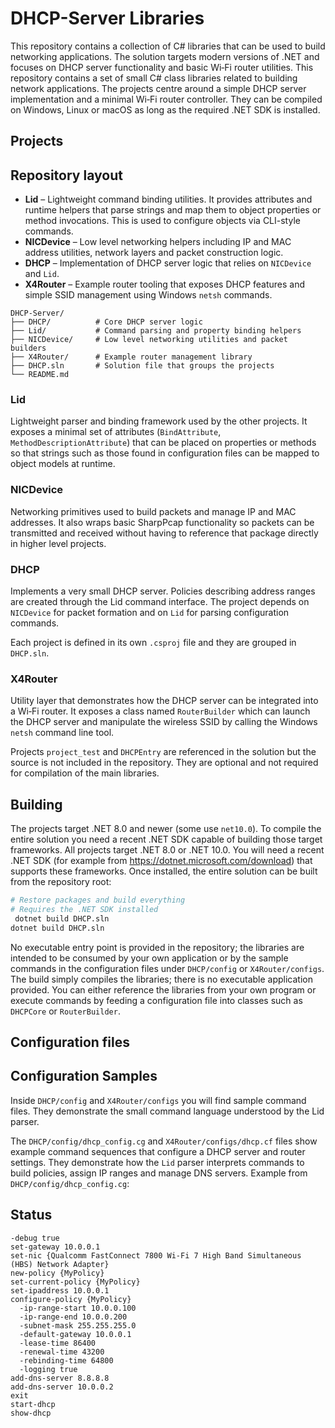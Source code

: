 # DHCP-Server Libraries

This repository contains a collection of C# libraries that can be used to build networking applications. The solution targets modern versions of .NET and focuses on DHCP server functionality and basic Wi‑Fi router utilities.
This repository contains a set of small C# class libraries related to building network applications.  The projects centre around a simple DHCP server implementation and a minimal Wi‑Fi router controller.  They can be compiled on Windows, Linux or macOS as long as the required .NET SDK is installed.

## Projects
## Repository layout

- **Lid** – Lightweight command binding utilities. It provides attributes and runtime helpers that parse strings and map them to object properties or method invocations. This is used to configure objects via CLI-style commands.
- **NICDevice** – Low level networking helpers including IP and MAC address utilities, network layers and packet construction logic.
- **DHCP** – Implementation of DHCP server logic that relies on `NICDevice` and `Lid`.
- **X4Router** – Example router tooling that exposes DHCP features and simple SSID management using Windows `netsh` commands.
```
DHCP-Server/
├── DHCP/          # Core DHCP server logic
├── Lid/           # Command parsing and property binding helpers
├── NICDevice/     # Low level networking utilities and packet builders
├── X4Router/      # Example router management library
├── DHCP.sln       # Solution file that groups the projects
└── README.md
```

### Lid
Lightweight parser and binding framework used by the other projects.  It exposes a minimal set of attributes (`BindAttribute`, `MethodDescriptionAttribute`) that can be placed on properties or methods so that strings such as those found in configuration files can be mapped to object models at runtime.

### NICDevice
Networking primitives used to build packets and manage IP and MAC addresses.  It also wraps basic SharpPcap functionality so packets can be transmitted and received without having to reference that package directly in higher level projects.

### DHCP
Implements a very small DHCP server.  Policies describing address ranges are created through the Lid command interface.  The project depends on `NICDevice` for packet formation and on `Lid` for parsing configuration commands.

Each project is defined in its own `.csproj` file and they are grouped in `DHCP.sln`.
### X4Router
Utility layer that demonstrates how the DHCP server can be integrated into a Wi‑Fi router.  It exposes a class named `RouterBuilder` which can launch the DHCP server and manipulate the wireless SSID by calling the Windows `netsh` command line tool.

Projects `project_test` and `DHCPEntry` are referenced in the solution but the source is not included in the repository.  They are optional and not required for compilation of the main libraries.

## Building

The projects target .NET 8.0 and newer (some use `net10.0`). To compile the entire solution you need a recent .NET SDK capable of building those target frameworks.
All projects target .NET 8.0 or .NET 10.0.  You will need a recent .NET SDK (for example from https://dotnet.microsoft.com/download) that supports these frameworks.  Once installed, the entire solution can be built from the repository root:

```bash
# Restore packages and build everything
# Requires the .NET SDK installed
 dotnet build DHCP.sln
dotnet build DHCP.sln
```

No executable entry point is provided in the repository; the libraries are intended to be consumed by your own application or by the sample commands in the configuration files under `DHCP/config` or `X4Router/configs`.
The build simply compiles the libraries; there is no executable application provided.  You can either reference the libraries from your own program or execute commands by feeding a configuration file into classes such as `DHCPCore` or `RouterBuilder`.

## Configuration files

## Configuration Samples
Inside `DHCP/config` and `X4Router/configs` you will find sample command files.  They demonstrate the small command language understood by the Lid parser.

The `DHCP/config/dhcp_config.cg` and `X4Router/configs/dhcp.cf` files show example command sequences that configure a DHCP server and router settings. They demonstrate how the `Lid` parser interprets commands to build policies, assign IP ranges and manage DNS servers.
Example from `DHCP/config/dhcp_config.cg`:

## Status
```
-debug true
set-gateway 10.0.0.1
set-nic {Qualcomm FastConnect 7800 Wi-Fi 7 High Band Simultaneous (HBS) Network Adapter}
new-policy {MyPolicy}
set-current-policy {MyPolicy}
set-ipaddress 10.0.0.1
configure-policy {MyPolicy}
  -ip-range-start 10.0.0.100
  -ip-range-end 10.0.0.200
  -subnet-mask 255.255.255.0
  -default-gateway 10.0.0.1
  -lease-time 86400
  -renewal-time 43200
  -rebinding-time 64800
  -logging true
add-dns-server 8.8.8.8
add-dns-server 10.0.0.2
exit
start-dhcp
show-dhcp
```

